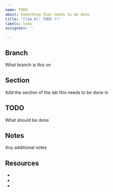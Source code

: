 ```yaml
---
name: TODO
about: Something that needs to be done
title: "[lab_#]: TODO ()"
labels: todo
assignees: ''

---
```


## Branch 
What branch is this on

## Section
Add the section of the lab this needs to be done in

## TODO
What should be done

## Notes 
Any additional notes

## Resources
- 
- 
-
